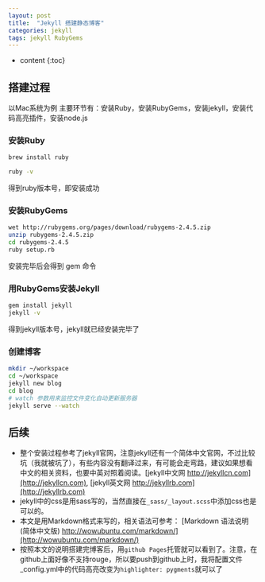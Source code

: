 ```yaml
---
layout: post
title:  "Jekyll 搭建静态博客"
categories: jekyll
tags: jekyll RubyGems
---
```


* content
{:toc}


## 搭建过程
以Mac系统为例
主要环节有：安装Ruby，安装RubyGems，安装jekyll，安装代码高亮插件，安装node.js

### 安装Ruby
```bash
brew install ruby

ruby -v
```
得到ruby版本号，即安装成功

### 安装RubyGems
```bash
wet http://rubygems.org/pages/download/rubygems-2.4.5.zip
unzip rubygems-2.4.5.zip
cd rubygems-2.4.5
ruby setup.rb
```
安装完毕后会得到 gem 命令

### 用RubyGems安装Jekyll

```bash
gem install jekyll
jekyll -v 
```
得到jekyll版本号，jekyll就已经安装完毕了


### 创建博客

```bash
mkdir ~/workspace
cd ~/workspace
jekyll new blog
cd blog
# watch 参数用来监控文件变化自动更新服务器
jekyll serve --watch
```

## 后续
*  整个安装过程参考了jekyll官网，注意jekyll还有一个简体中文官网，不过比较坑（我就被坑了），有些内容没有翻译过来，有可能会走弯路，建议如果想看中文的相关资料，也要中英对照着阅读。[jekyll中文网 http://jekyllcn.com](http://jekyllcn.com), [jekyll英文网 http://jekyllrb.com](http://jekyllrb.com)
*  jekyll中的css是用sass写的，当然直接在`_sass/_layout.scss`中添加css也是可以的。
*  本文是用Markdown格式来写的，相关语法可参考： [Markdown 语法说明 (简体中文版) http://wowubuntu.com/markdown/](http://wowubuntu.com/markdown/)  
*  按照本文的说明搭建完博客后，用`github Pages`托管就可以看到了。注意，在github上面好像不支持rouge，所以要push到github上时，我将配置文件_config.yml中的代码高亮改变为`highlighter: pygments`就可以了
